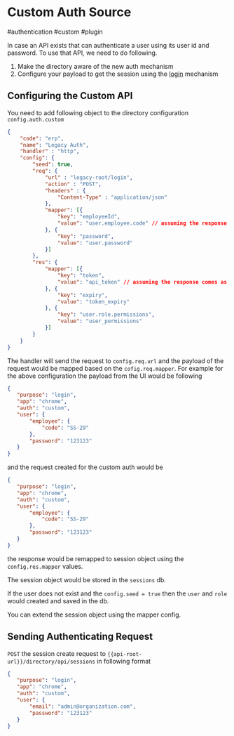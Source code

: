 # Custom Auth Source
#authentication #custom #plugin

In case an API exists that can authenticate a user using its user id and password. To use that API, we need to do following.

1. Make the directory aware of the new auth mechanism
2. Configure your payload to get the session using the [login](session-login.md) mechanism

## Configuring the Custom API

You need to add following object to the directory configuration `config.auth.custom`

```JSON
{
	"code": "erp",
	"name": "Legacy Auth",
	"handler" : "http",
	"config": {
		"seed": true,
		"req": {
			"url" : "legacy-root/login",
			"action" : "POST",
			"headers" : {
				"Content-Type" : "application/json"
			},
			"mapper": [{
				"key": "employeeId",
				"value": "user.employee.code" // assuming the response comes as data.api_token
			}, {
				"key": "password",
				"value": "user.password"
			}]
		},
		"res": {
			"mapper": [{
				"key": "token",
				"value": "api_token" // assuming the response comes as data.api_token
			}, {
				"key": "expiry",
				"value": "token_expiry"
			}, {
				"key": "user.role.permissions",
				"value": "user_permissions"
			}]
		}
	}
}
```

The handler will send the request to `config.req.url` and the payload of the request would be mapped based on the `cofig.req.mapper`. For example for the above configuration the payload from the UI would be following

```JSON
{
   "purpose": "login",
   "app": "chrome",
   "auth": "custom",
   "user": {
	   "employee": {
		   "code": "SS-29"
	   },
       "password": "123123"
   }
}
```

and the request created for the custom auth would be 
```JSON
{
   "purpose": "login",
   "app": "chrome",
   "auth": "custom",
   "user": {
	   "employee": {
		   "code": "SS-29"
	   },
       "password": "123123"
   }
}
```

the response would be remapped to session object using the `config.res.mapper` values. 

The session object would be stored in the `sessions` db. 

If the user does not exist and the `config.seed = true` then the `user` and `role` would created and saved in the db. 

You can extend the session object using the mapper config.

## Sending Authenticating Request

`POST` the session create request to  `{{api-root-url}}/directory/api/sessions`  in following format

```JSON
{
   "purpose": "login",
   "app": "chrome",
   "auth": "custom",
   "user": {
       "email": "admin@organization.com",
       "password": "123123"
   }
}
```

